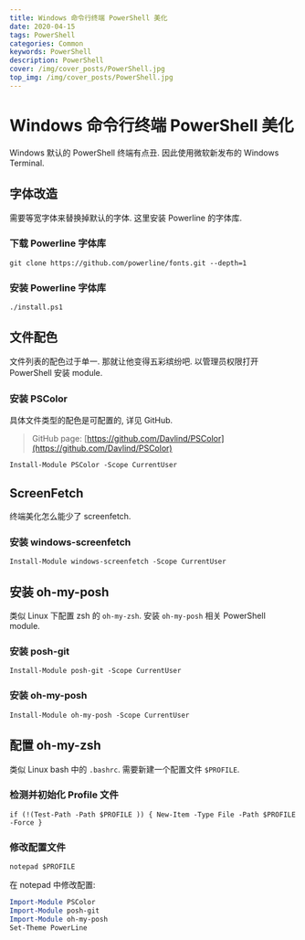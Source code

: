 ```yaml
---
title: Windows 命令行终端 PowerShell 美化
date: 2020-04-15
tags: PowerShell
categories: Common
keywords: PowerShell
description: PowerShell
cover: /img/cover_posts/PowerShell.jpg
top_img: /img/cover_posts/PowerShell.jpg
---
```

# Windows 命令行终端 PowerShell 美化

Windows 默认的 PowerShell 终端有点丑.
因此使用微软新发布的 Windows Terminal.

## 字体改造

需要等宽字体来替换掉默认的字体.
这里安装 Powerline 的字体库.

### 下载 Powerline 字体库

`git clone https://github.com/powerline/fonts.git --depth=1`

### 安装 Powerline 字体库

`./install.ps1`

## 文件配色

文件列表的配色过于单一.
那就让他变得五彩缤纷吧.
以管理员权限打开 PowerShell 安装 module.

### 安装 PSColor

具体文件类型的配色是可配置的, 详见 GitHub.

> GitHub page: [https://github.com/Davlind/PSColor](https://github.com/Davlind/PSColor)

`Install-Module PSColor -Scope CurrentUser`

## ScreenFetch

终端美化怎么能少了 screenfetch.

### 安装 windows-screenfetch

`Install-Module windows-screenfetch -Scope CurrentUser`

## 安装 oh-my-posh

类似 Linux 下配置 zsh 的 `oh-my-zsh`.
安装 `oh-my-posh` 相关 PowerShell module.

### 安装 posh-git

`Install-Module posh-git -Scope CurrentUser`

### 安装 oh-my-posh

`Install-Module oh-my-posh -Scope CurrentUser`

## 配置 oh-my-zsh

类似 Linux bash 中的 `.bashrc`.
需要新建一个配置文件 `$PROFILE`.

### 检测并初始化 Profile 文件

`if (!(Test-Path -Path $PROFILE )) { New-Item -Type File -Path $PROFILE -Force }`

### 修改配置文件

`notepad $PROFILE`

在 notepad 中修改配置:
```ps1
Import-Module PSColor
Import-Module posh-git
Import-Module oh-my-posh
Set-Theme PowerLine
```
